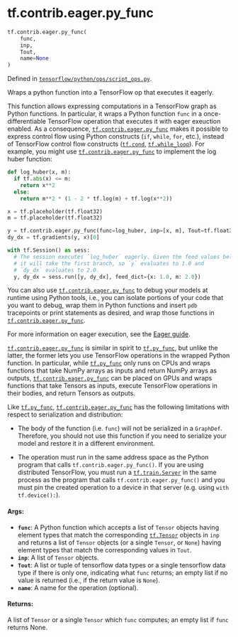<div itemscope itemtype="http://developers.google.com/ReferenceObject">
<meta itemprop="name" content="tf.contrib.eager.py_func" />
<meta itemprop="path" content="Stable" />
</div>

# tf.contrib.eager.py_func

``` python
tf.contrib.eager.py_func(
    func,
    inp,
    Tout,
    name=None
)
```



Defined in [`tensorflow/python/ops/script_ops.py`](https://www.tensorflow.org/code/tensorflow/python/ops/script_ops.py).

Wraps a python function into a TensorFlow op that executes it eagerly.

This function allows expressing computations in a TensorFlow graph as
Python functions. In particular, it wraps a Python function `func`
in a once-differentiable TensorFlow operation that executes it with eager
exeuction enabled. As a consequence, <a href="../../../tf/contrib/eager/py_func.md"><code>tf.contrib.eager.py_func</code></a> makes it
possible to express control flow using Python constructs (`if`, `while`,
`for`, etc.), instead of TensorFlow control flow constructs (<a href="../../../tf/cond.md"><code>tf.cond</code></a>,
<a href="../../../tf/while_loop.md"><code>tf.while_loop</code></a>). For example, you might use <a href="../../../tf/contrib/eager/py_func.md"><code>tf.contrib.eager.py_func</code></a> to
implement the log huber function:

```python
def log_huber(x, m):
  if tf.abs(x) <= m:
    return x**2
  else:
    return m**2 * (1 - 2 * tf.log(m) + tf.log(x**2))

x = tf.placeholder(tf.float32)
m = tf.placeholder(tf.float32)

y = tf.contrib.eager.py_func(func=log_huber, inp=[x, m], Tout=tf.float32)
dy_dx = tf.gradients(y, x)[0]

with tf.Session() as sess:
  # The session executes `log_huber` eagerly. Given the feed values below,
  # it will take the first branch, so `y` evaluates to 1.0 and
  # `dy_dx` evaluates to 2.0.
  y, dy_dx = sess.run([y, dy_dx], feed_dict={x: 1.0, m: 2.0})
```

You can also use <a href="../../../tf/contrib/eager/py_func.md"><code>tf.contrib.eager.py_func</code></a> to debug your models at runtime
using Python tools, i.e., you can isolate portions of your code that
you want to debug, wrap them in Python functions and insert `pdb` tracepoints
or print statements as desired, and wrap those functions in
<a href="../../../tf/contrib/eager/py_func.md"><code>tf.contrib.eager.py_func</code></a>.

For more information on eager execution, see the
[Eager guide](https://tensorflow.org/guide/eager).

<a href="../../../tf/contrib/eager/py_func.md"><code>tf.contrib.eager.py_func</code></a> is similar in spirit to <a href="../../../tf/py_func.md"><code>tf.py_func</code></a>, but unlike
the latter, the former lets you use TensorFlow operations in the wrapped
Python function. In particular, while <a href="../../../tf/py_func.md"><code>tf.py_func</code></a> only runs on CPUs and
wraps functions that take NumPy arrays as inputs and return NumPy arrays as
outputs, <a href="../../../tf/contrib/eager/py_func.md"><code>tf.contrib.eager.py_func</code></a> can be placed on GPUs and wraps functions
that take Tensors as inputs, execute TensorFlow operations in their bodies,
and return Tensors as outputs.

Like <a href="../../../tf/py_func.md"><code>tf.py_func</code></a>, <a href="../../../tf/contrib/eager/py_func.md"><code>tf.contrib.eager.py_func</code></a> has the following limitations
with respect to serialization and distribution:

* The body of the function (i.e. `func`) will not be serialized in a
  `GraphDef`. Therefore, you should not use this function if you need to
  serialize your model and restore it in a different environment.

* The operation must run in the same address space as the Python program
  that calls `tf.contrib.eager.py_func()`. If you are using distributed
  TensorFlow, you must run a <a href="../../../tf/train/Server.md"><code>tf.train.Server</code></a> in the same process as the
  program that calls `tf.contrib.eager.py_func()` and you must pin the created
  operation to a device in that server (e.g. using `with tf.device():`).


#### Args:

* <b>`func`</b>: A Python function which accepts a list of `Tensor` objects
    having element types that match the corresponding <a href="../../../tf/Tensor.md"><code>tf.Tensor</code></a> objects
    in `inp` and returns a list of `Tensor` objects (or a single
    `Tensor`, or `None`) having element types that match the
    corresponding values in `Tout`.
* <b>`inp`</b>: A list of `Tensor` objects.
* <b>`Tout`</b>: A list or tuple of tensorflow data types or a single tensorflow data
    type if there is only one, indicating what `func` returns; an empty list
    if no value is returned (i.e., if the return value is `None`).
* <b>`name`</b>: A name for the operation (optional).


#### Returns:

A list of `Tensor` or a single `Tensor` which `func` computes; an empty list
if `func` returns None.